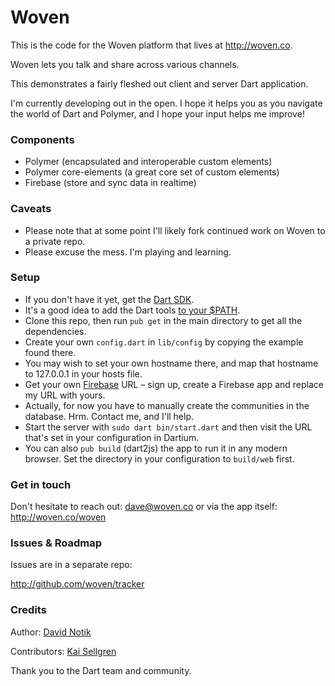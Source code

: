 Woven
==========

This is the code for the Woven platform that lives at http://woven.co.

Woven lets you talk and share across various channels.

This demonstrates a fairly fleshed out client and server Dart application.

I'm currently developing out in the open. I hope it helps you as you navigate the world of Dart and Polymer, and I hope your input helps me improve!

### Components

- Polymer (encapsulated and interoperable custom elements)
- Polymer core-elements (a great core set of custom elements)
- Firebase (store and sync data in realtime)

### Caveats
 
- Please note that at some point I'll likely fork continued work on Woven to a private repo.
- Please excuse the mess. I'm playing and learning.

### Setup

- If you don't have it yet, get the [Dart SDK](https://www.dartlang.org/tools/download.html).
 - It's a good idea to add the Dart tools [to your $PATH](https://www.dartlang.org/tools/pub/installing.html).
- Clone this repo, then run `pub get` in the main directory to get all the dependencies.
- Create your own `config.dart` in `lib/config` by copying the example found there.
 - You may wish to set your own hostname there, and map that hostname to 127.0.0.1 in your hosts file.
- Get your own [Firebase](https://www.firebase.com/) URL – sign up, create a Firebase app and replace my URL with yours.
 - Actually, for now you have to manually create the communities in the database. Hrm. Contact me, and I'll help.
- Start the server with `sudo dart bin/start.dart` and then visit the URL that's set in your configuration in Dartium.
 - You can also `pub build` (dart2js) the app to run it in any modern browser. Set the directory in your configuration to `build/web` first.

### Get in touch

Don't hesitate to reach out: dave@woven.co or via the app itself: http://woven.co/woven

### Issues & Roadmap

Issues are in a separate repo:

http://github.com/woven/tracker

### Credits

Author: [David Notik](http://github.com/davenotik)

Contributors: [Kai Sellgren](http://github.com/kaisellgren)

Thank you to the Dart team and community.
